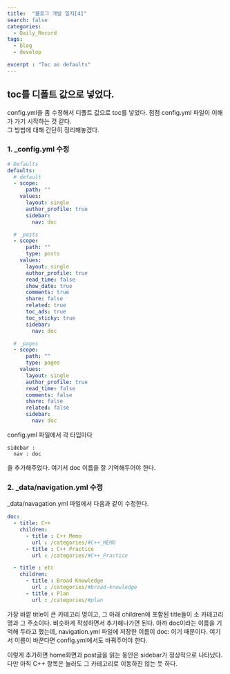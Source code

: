 ```yaml
---
title:  "블로그 개발 일지[4]"
search: false
categories: 
  - Daily_Record
tags:
  - blog
  - develop

excerpt : "Toc as defaults"
--- 
```

<!-- basic info -->

## toc를 디폴트 값으로 넣었다.  
config.yml을 좀 수정해서 디폴트 값으로 toc를 넣었다. 점점 config.yml 파일이 이해가 가기 시작하는 것 같다.  
그 방법에 대해 간단히 정리해놓겠다. 

### 1. _config.yml 수정

```yml
# Defaults
defaults:
  # default
  - scope:
      path: ""
    values:
      layout: single
      author_profile: true
      sidebar:
        nav: doc

  # _posts
  - scope:
      path: ""
      type: posts
    values:
      layout: single
      author_profile: true
      read_time: false
      show_date: true
      comments: true
      share: false
      related: true
      toc_ads: true
      toc_sticky: true
      sidebar:
        nav: doc

  # _pages
  - scope:
      path: ""
      type: pages
    values:
      layout: single
      author_profile: true
      read_time: false
      comments: false
      share: false
      related: false
      sidebar:
        nav: doc
```

config.yml 파일에서 각 타입마다
```
sidebar :
  nav : doc 
```
을 추가해주었다. 여기서 doc 이름을 잘 기억해두어야 한다.

### 2. _data/navigation.yml 수정

_data/navagation.yml 파일에서 다음과 같이 수정한다.

```yml
doc:
  - title: C++
    children:
      - title : C++ Memo
        url : /categories/#C++_MEMO
      - title : C++ Practice
        url : /categories/#C++_Practice

  - title : etc      
    children:
      - title : Broad Knowledge
        url : /categories/#broad-knowledge
      - title : Plan
        url : /categories/#plan
```
가장 바깥 title이 큰 카테고리 명이고, 그 아래 children에 포함된 title들이 소 카테고리명과 그 주소이다. 비슷하게 작성하면서 추가해나가면 된다. 아까 doc이라는 이름을 기억해 두라고 했는데, navigation.yml 파일에 저장한 이름이 doc: 이기 때문이다. 여기서 이름이 바꾼다면 config.yml에서도 바꿔주어야 한다.

이렇게 추가하면 home화면과 post글을 읽는 동안은 sidebar가 정상적으로 나타났다. 다만 아직 C++ 항목은 눌러도 그 카테고리로 이동하진 않는 듯 하다.